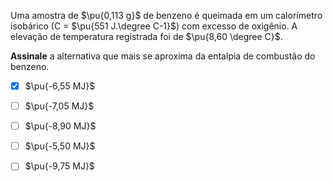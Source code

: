 Uma amostra de $\pu{0,113 g}$ de benzeno é queimada em um calorímetro isobárico (C = $\pu{551 J.\degree C-1}$) com excesso de oxigênio. A elevação de temperatura registrada foi de $\pu{8,60 \degree C}$.

**Assinale** a alternativa que mais se aproxima da entalpia de combustão do benzeno.

- [x] $\pu{-6,55 MJ}$
- [ ] $\pu{-7,05 MJ}$
- [ ] $\pu{-8,90 MJ}$
- [ ] $\pu{-5,50 MJ}$
- [ ] $\pu{-9,75 MJ}$



